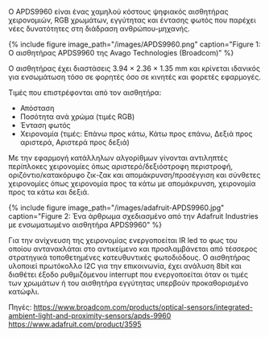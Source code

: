 Ο APDS9960 είναι ένας χαμηλού κόστους ψηφιακός αισθητήρας χειρονομιών, RGB χρωμάτων, εγγύτητας και έντασης φωτός που παρέχει νέες δυνατότητες στη διάδραση ανθρώπου-μηχανής.

{% include figure image_path="/images/APDS9960.png" caption="Figure 1: Ο αισθητήρας APDS9960 της Avago Technologies (Broadcom)" %}

Ο αισθητήρας έχει διαστάσεις 3.94 × 2.36 × 1.35 mm και κρίνεται ιδανικός για ενσωμάτωση τόσο σε φορητές όσο σε κινητές και φορετές εφαρμογές.

Τιμές που επιστρέφονται από τον αισθητήρα:

- Απόσταση
- Ποσότητα ανά χρώμα (τιμές RGB)
- Ένταση φωτός
- Χειρονομία (τιμές: Επάνω προς κάτω, Κάτω προς επάνω, Δεξιά προς αριστερά, Αριστερά προς δεξιά)

Με την εφαρμογή κατάλληλων αλγορίθμων γίνονται αντιληπτές περίπλοκες χειρονομίες όπως αριστερό/δεξιόστροφη περιστροφή, οριζόντιο/κατακόρυφο ζικ-ζακ και απομάκρυνση/προσέγγιση και σύνθετες χειρονομίες όπως χειρονομία προς τα κάτω με απομάκρυνση, χειρονομία προς τα κάτω και δεξιά.

{% include figure image_path="/images/adafruit-APDS9960.jpg" caption="Figure 2: Ένα άρθρωμα σχεδιασμένο από την Adafruit Industries με ενσωματωμένο αισθητήρα APDS9960" %}

Για την ανίχνευση της χειρονομίας ενεργοποείται IR led το φως του οποίου αντανακλάται στο αντικείμενο και προσλαμβάνεται από τέσσερος στρατηγικά τοποθετημένες κατευθυντικές φωτοδιόδους. Ο αισθητήρας υλοποιεί πρωτόκολλο I2C για την επικοινωνία, έχει ανάλυση 8bit και διαθέτει έξοδο ρυθμιζόμενου interrupt που ενεργοποείται όταν οι τιμές των χρωμάτων ή του αισθητήρα εγγύτητας υπερβούν προκαθορισμένο κατώφλι.

Πηγές:
https://www.broadcom.com/products/optical-sensors/integrated-ambient-light-and-proximity-sensors/apds-9960
https://www.adafruit.com/product/3595